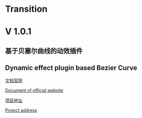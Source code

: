 # Transition

# V 1.0.1

## 基于贝塞尔曲线的动效插件

## Dynamic effect plugin based Bezier Curve


[文档官网](http://transition.jiaminghi.com/)

[Document of official website](http://transition.jiaminghi.com/)

[项目地址](https://github.com/jiaming743/transition)

[Project address](https://github.com/jiaming743/transition)